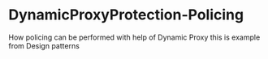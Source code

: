 # DynamicProxyProtection-Policing
How policing can be performed with help of Dynamic Proxy
this is example from Design patterns

